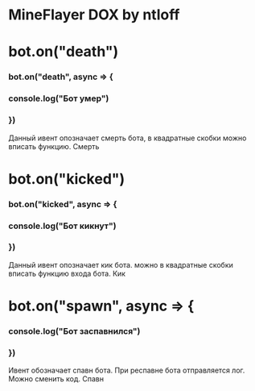 # MineFlayer DOX by ntloff
# bot.on("death")
### bot.on("death", async => {
###  console.log("Бот умер")
### })
Данный ивент опозначает смерть бота, в квадратные скобки можно вписать функцию. Смерть
# bot.on("kicked")
### bot.on("kicked", async => {
###  console.log("Бот кикнут")
### })
Данный ивент опозначает кик бота. можно в квадратные скобки вписать функцию входа бота. Кик
# bot.on("spawn", async => {
###  console.log("Бот заспавнился")
### })
Ивент обозначает спавн бота. При респавне бота отправляется лог. Можно сменить код. Спавн
